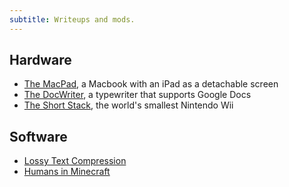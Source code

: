 ```yaml
---
subtitle: Writeups and mods.
---
```

## Hardware

- [The MacPad](https://www.macstories.net/stories/macpad-how-i-created-the-hybrid-mac-ipad-laptop-and-tablet-that-apple-wont-make/), a Macbook with an iPad as a detachable screen
- [The DocWriter](https://jsomers.net/blog/docwriter), a typewriter that supports Google Docs
- [The Short Stack](https://github.com/loopj/short-stack), the world's smallest Nintendo Wii

## Software

- [Lossy Text Compression](https://hackaday.io/project/5689-lossy-text-compression)
- [Humans in Minecraft](https://www.youtube.com/watch?v=YHGMfQ1TDPA)
